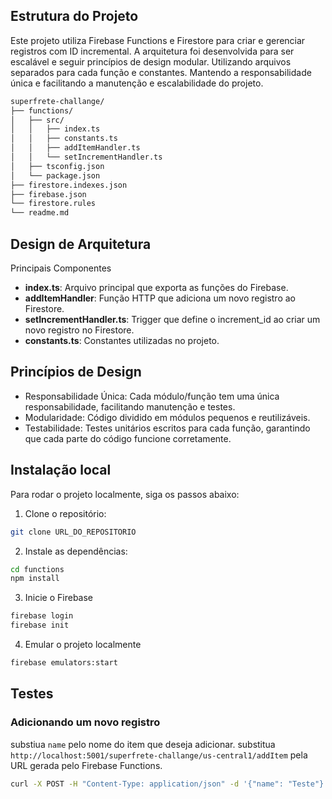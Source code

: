 ## Estrutura do Projeto

Este projeto utiliza Firebase Functions e Firestore para criar e gerenciar registros com ID incremental. A arquitetura foi desenvolvida para ser escalável e seguir princípios de design modular. Utilizando arquivos separados para cada função e constantes. Mantendo a responsabilidade única e facilitando a manutenção e escalabilidade do projeto.

```bash
superfrete-challange/
├── functions/
│   ├── src/
│   │   ├── index.ts
│   │   ├── constants.ts
│   │   ├── addItemHandler.ts
│   │   └── setIncrementHandler.ts
│   ├── tsconfig.json
│   └── package.json
├── firestore.indexes.json
├── firebase.json
└── firestore.rules
└── readme.md
```

## Design de Arquitetura
Principais Componentes
- **index.ts**: Arquivo principal que exporta as funções do Firebase.
- **addItemHandler**: Função HTTP que adiciona um novo registro ao Firestore.
- **setIncrementHandler.ts**: Trigger que define o increment_id ao criar um novo registro no Firestore.
- **constants.ts**: Constantes utilizadas no projeto.

## Princípios de Design
- Responsabilidade Única: Cada módulo/função tem uma única responsabilidade, facilitando manutenção e testes.
- Modularidade: Código dividido em módulos pequenos e reutilizáveis.
- Testabilidade: Testes unitários escritos para cada função, garantindo que cada parte do código funcione corretamente.

## Instalação local
Para rodar o projeto localmente, siga os passos abaixo:

1. Clone o repositório:
```bash
git clone URL_DO_REPOSITORIO
```

2. Instale as dependências:
```bash
cd functions
npm install
```

3. Inicie o Firebase
```bash
firebase login
firebase init
```

4. Emular o projeto localmente
```bash
firebase emulators:start
```

## Testes

### Adicionando um novo registro
substiua `name` pelo nome do item que deseja adicionar.
substitua `http://localhost:5001/superfrete-challange/us-central1/addItem` pela URL gerada pelo Firebase Functions.
```bash
curl -X POST -H "Content-Type: application/json" -d '{"name": "Teste"}' http://localhost:5001/superfrete-challange/us-central1/addItem
```
